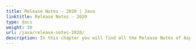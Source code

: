 ```yaml
---
title: Release Notes - 2020 | Java
linktitle: Release Notes - 2020
type: docs
weight: 30
url: /java/release-notes-2020/
description: In this chapter you will find all the Release Notes of Aspose.Page API solution for Java made in 2020 divided by versions.
---
```



